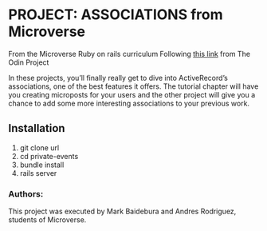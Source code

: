 # PROJECT: ASSOCIATIONS from Microverse
From the Microverse Ruby on rails curriculum
Following [this link](https://www.theodinproject.com/courses/ruby-on-rails/lessons/associations) from The Odin Project 

In these projects, you’ll finally really get to dive into ActiveRecord’s associations, one of the best features it offers. The tutorial chapter will have you creating microposts for your users and the other project will give you a chance to add some more interesting associations to your previous work.

## Installation
1. git clone url
2. cd private-events
3. bundle install
4. rails server

### Authors: 
This project was executed by Mark Baidebura and Andres Rodriguez,  students of Microverse. 